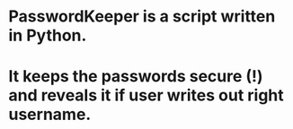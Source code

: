 # PasswordKeeper is a script written in Python. 
# It keeps the passwords secure (!) and reveals it if user writes out right username. 
